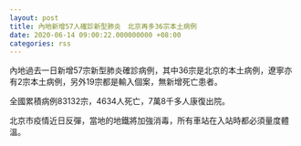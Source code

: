 ```yaml
---
layout: post
title: 內地新增57人確診新型肺炎　北京再多36宗本土病例
date: 2020-06-14 09:00:22.000000000 +08:00
categories: rss
---
```


內地過去一日新增57宗新型肺炎確診病例，其中36宗是北京的本土病例，遼寧亦有2宗本土病例，另外19宗都是輸入個案，無新增死亡患者。

全國累積病例83132宗，4634人死亡，7萬8千多人康復出院。

北京市疫情近日反彈，當地的地鐵將加強消毒，所有車站在入站時都必須量度體溫。
